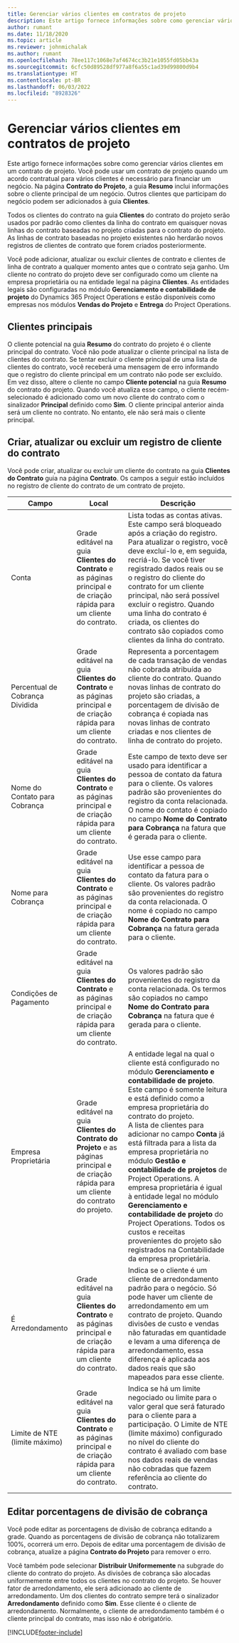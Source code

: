 ```yaml
---
title: Gerenciar vários clientes em contratos de projeto
description: Este artigo fornece informações sobre como gerenciar vários clientes em um contrato de projeto.
author: rumant
ms.date: 11/18/2020
ms.topic: article
ms.reviewer: johnmichalak
ms.author: rumant
ms.openlocfilehash: 78ee117c1068e7af4674cc3b21e1055fd05bb43a
ms.sourcegitcommit: 6cfc50d89528df977a8f6a55c1ad39d99800d9b4
ms.translationtype: HT
ms.contentlocale: pt-BR
ms.lasthandoff: 06/03/2022
ms.locfileid: "8928326"
---
```

# <a name="manage-multiple-customers-on-project-contracts"></a>Gerenciar vários clientes em contratos de projeto

Este artigo fornece informações sobre como gerenciar vários clientes em um contrato de projeto. Você pode usar um contrato de projeto quando um acordo contratual para vários clientes é necessário para financiar um negócio. Na página **Contrato do Projeto**, a guia **Resumo** inclui informações sobre o cliente principal de um negócio. Outros clientes que participam do negócio podem ser adicionados à guia **Clientes**.

Todos os clientes do contrato na guia **Clientes** do contrato do projeto serão usados por padrão como clientes da linha do contrato em quaisquer novas linhas do contrato baseadas no projeto criadas para o contrato do projeto. As linhas de contrato baseadas no projeto existentes não herdarão novos registros de clientes de contrato que forem criados posteriormente.

Você pode adicionar, atualizar ou excluir clientes de contrato e clientes de linha de contrato a qualquer momento antes que o contrato seja ganho. Um cliente no contrato do projeto deve ser configurado como um cliente na empresa proprietária ou na entidade legal na página **Clientes**. As entidades legais são configuradas no módulo **Gerenciamento e contabilidade de projeto** do Dynamics 365 Project Operations e estão disponíveis como empresas nos módulos **Vendas do Projeto** e **Entrega** do Project Operations.

## <a name="primary-customers"></a>Clientes principais

O cliente potencial na guia **Resumo** do contrato do projeto é o cliente principal do contrato. Você não pode atualizar o cliente principal na lista de clientes do contrato. Se tentar excluir o cliente principal de uma lista de clientes do contrato, você receberá uma mensagem de erro informando que o registro do cliente principal em um contrato não pode ser excluído. Em vez disso, altere o cliente no campo **Cliente potencial** na guia **Resumo** do contrato do projeto. Quando você atualiza esse campo, o cliente recém-selecionado é adicionado como um novo cliente do contrato com o sinalizador **Principal** definido como **Sim**. O cliente principal anterior ainda será um cliente no contrato. No entanto, ele não será mais o cliente principal.

## <a name="create-update-or-delete-a-contract-customer-record"></a>Criar, atualizar ou excluir um registro de cliente do contrato

Você pode criar, atualizar ou excluir um cliente do contrato na guia **Clientes do Contrato** guia na página **Contrato**. Os campos a seguir estão incluídos no registro de cliente do contrato de um contrato de projeto.

| **Campo** | **Local** | **Descrição** | 
| --- | --- | --- | 
| Conta | Grade editável na guia **Clientes do Contrato** e as páginas principal e de criação rápida para um cliente do contrato. | Lista todas as contas ativas. Este campo será bloqueado após a criação do registro. Para atualizar o registro, você deve excluí-lo e, em seguida, recriá-lo. Se você tiver registrado dados reais ou se o registro do cliente do contrato for um cliente principal, não será possível excluir o registro. Quando uma linha do contrato é criada, os clientes do contrato são copiados como clientes da linha do contrato. |
| Percentual de Cobrança Dividida | Grade editável na guia **Clientes do Contrato** e as páginas principal e de criação rápida para um cliente do contrato. | Representa a porcentagem de cada transação de vendas não cobrada atribuída ao cliente do contrato. Quando novas linhas de contrato do projeto são criadas, a porcentagem de divisão de cobrança é copiada nas novas linhas de contrato criadas e nos clientes de linha de contrato do projeto. |
| Nome do Contato para Cobrança | Grade editável na guia **Clientes do Contrato** e as páginas principal e de criação rápida para um cliente do contrato. | Este campo de texto deve ser usado para identificar a pessoa de contato da fatura para o cliente. Os valores padrão são provenientes do registro da conta relacionada. O nome do contato é copiado no campo **Nome do Contrato para Cobrança** na fatura que é gerada para o cliente. |
| Nome para Cobrança | Grade editável na guia **Clientes do Contrato** e as páginas principal e de criação rápida para um cliente do contrato. | Use esse campo para identificar a pessoa de contato da fatura para o cliente. Os valores padrão são provenientes do registro da conta relacionada. O nome é copiado no campo **Nome do Contrato para Cobrança** na fatura gerada para o cliente. |
| Condições de Pagamento | Grade editável na guia **Clientes do Contrato** e as páginas principal e de criação rápida para um cliente do contrato. | Os valores padrão são provenientes do registro da conta relacionada. Os termos são copiados no campo **Nome do Contrato para Cobrança** na fatura que é gerada para o cliente. |
| Empresa Proprietária | Grade editável na guia **Clientes do Contrato do Projeto** e as páginas principal e de criação rápida para um cliente do contrato do projeto. | A entidade legal na qual o cliente está configurado no módulo **Gerenciamento e contabilidade de projeto**. Este campo é somente leitura e está definido como a empresa proprietária do contrato do projeto.</br>A lista de clientes para adicionar no campo **Conta** já está filtrada para a lista da empresa proprietária no módulo **Gestão e contabilidade de projetos** de Project Operations. A empresa proprietária é igual à entidade legal no módulo **Gerenciamento e contabilidade de projeto** do Project Operations. Todos os custos e receitas provenientes do projeto são registrados na Contabilidade da empresa proprietária. |
| É Arredondamento | Grade editável na guia **Clientes do Contrato** e as páginas principal e de criação rápida para um cliente do contrato. | Indica se o cliente é um cliente de arredondamento padrão para o negócio. Só pode haver um cliente de arredondamento em um contrato de projeto. Quando divisões de custo e vendas não faturadas em quantidade e levam a uma diferença de arredondamento, essa diferença é aplicada aos dados reais que são mapeados para esse cliente. |
| Limite de NTE (limite máximo) | Grade editável na guia **Clientes do Contrato** e as páginas principal e de criação rápida para um cliente do contrato. | Indica se há um limite negociado ou limite para o valor geral que será faturado para o cliente para a participação. O Limite de NTE (limite máximo) configurado no nível do cliente do contrato é avaliado com base nos dados reais de vendas não cobradas que fazem referência ao cliente do contrato. |

## <a name="edit-billing-split-percentages"></a>Editar porcentagens de divisão de cobrança

Você pode editar as porcentagens de divisão de cobrança editando a grade. Quando as porcentagens de divisão de cobrança não totalizarem 100%, ocorrerá um erro. Depois de editar uma porcentagem de divisão de cobrança, atualize a página **Contrato do Projeto** para remover o erro.

Você também pode selecionar **Distribuir Uniformemente** na subgrade do cliente do contrato do projeto. As divisões de cobrança são alocadas uniformemente entre todos os clientes no contrato do projeto. Se houver fator de arredondamento, ele será adicionado ao cliente de arredondamento. Um dos clientes do contrato sempre terá o sinalizador **Arredondamento** definido como **Sim**. Esse cliente é o cliente de arredondamento. Normalmente, o cliente de arredondamento também é o cliente principal do contrato, mas isso não é obrigatório.


[!INCLUDE[footer-include](../includes/footer-banner.md)]